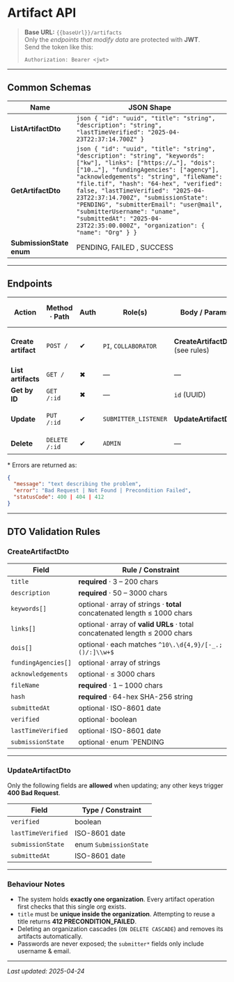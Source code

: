# Artifact API

> **Base URL:** `{{baseUrl}}/artifacts`  
> Only the _endpoints that modify data_ are protected with **JWT**.  
> Send the token like this:
> ```text
> Authorization: Bearer <jwt>
> ```

---

## Common Schemas

| Name | JSON Shape |
|------|------------|
| **ListArtifactDto** | ```json { "id": "uuid", "title": "string", "description": "string", "lastTimeVerified": "2025-04-23T22:37:14.700Z" }``` |
| **GetArtifactDto** | ```json { "id": "uuid", "title": "string", "description": "string", "keywords": ["kw"], "links": ["https://…"], "dois": ["10.…"], "fundingAgencies": ["agency"], "acknowledgements": "string", "fileName": "file.tif", "hash": "64-hex", "verified": false, "lastTimeVerified": "2025-04-23T22:37:14.700Z", "submissionState": "PENDING", "submitterEmail": "user@mail", "submitterUsername": "uname", "submittedAt": "2025-04-23T22:35:00.000Z", "organization": { "name": "Org" } }``` |
| **SubmissionState enum** | PENDING, FAILED , SUCCESS |

---

## Endpoints

| Action | Method · Path | Auth | Role(s) | Body / Params | Success | Business-Error Codes* |
|--------|---------------|------|---------|---------------|---------|-----------------------|
| **Create artifact** | `POST /` | ✔ | `PI`, `COLLABORATOR` | **CreateArtifactDto** (see rules) | **201** → **ListArtifactDto** | **412** duplicate title • **400** validation |
| **List artifacts** | `GET /` | ✖ | — | — | **200** → `ListArtifactDto[]` | **404** no organization |
| **Get by ID** | `GET /:id` | ✖ | — | `id` (UUID) | **200** → **GetArtifactDto** | **404** id not found |
| **Update** | `PUT /:id` | ✔ | `SUBMITTER_LISTENER` | **UpdateArtifactDto** | **200** → full `ArtifactEntity` | **400** forbidden fields |
| **Delete** | `DELETE /:id` | ✔ | `ADMIN` | — | **204** No Content | **404** id not found |

\* Errors are returned as:

```json
{
  "message": "text describing the problem",
  "error": "Bad Request | Not Found | Precondition Failed",
  "statusCode": 400 | 404 | 412
}
```

---

## DTO Validation Rules

### CreateArtifactDto

| Field               | Rule / Constraint                                                                          |
|---------------------|--------------------------------------------------------------------------------------------|
| `title`             | **required** · 3 – 200 chars                                                               |
| `description`       | **required** · 50 – 3000 chars                                                             |
| `keywords[]`        | optional · array of strings · **total** concatenated length ≤ 1000 chars                   |
| `links[]`           | optional · array of **valid URLs** · total concatenated length ≤ 2000 chars                |
| `dois[]`            | optional · each matches `^10\.\d{4,9}/[-_.;()/:]\\w+$`                                     |
| `fundingAgencies[]` | optional · array of strings                                                                |
| `acknowledgements`  | optional · ≤ 3000 chars                                                                    |
| `fileName`          | **required** · 1 – 1000 chars                                                              |
| `hash`              | **required** · 64-hex SHA-256 string                                                       |
| `submittedAt`       | optional · ISO-8601 date                                                                   |
| `verified`          | optional · boolean                                                                         |
| `lastTimeVerified`  | optional · ISO-8601 date                                                                   |
| `submissionState`   | optional · enum `PENDING | FAILED | SUCCESS`                                               |

---

### UpdateArtifactDto  
Only the following fields are **allowed** when updating; any other keys trigger **400 Bad Request**.

| Field               | Type / Constraint      |
|---------------------|------------------------|
| `verified`          | boolean                |
| `lastTimeVerified`  | ISO-8601 date          |
| `submissionState`   | enum `SubmissionState` |
| `submittedAt`       | ISO-8601 date          |

---

### Behaviour Notes

* The system holds **exactly one organization**. Every artifact operation first checks that this single org exists.
* `title` must be **unique inside the organization**. Attempting to reuse a title returns **412 PRECONDITION_FAILED**.
* Deleting an organization cascades (`ON DELETE CASCADE`) and removes its artifacts automatically.
* Passwords are never exposed; the `submitter*` fields only include username & email.

---

_Last updated: 2025-04-24_
